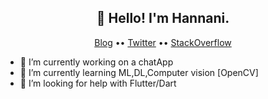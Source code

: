 <h2 align="center">👋 Hello! I'm Hannani.</h2>
<p align="center">
  <a href="https://hannani.herokuapp.com/">Blog</a> ••
  <a href="https://twitter.com/Mohamed_Hanani4">Twitter</a> ••
  <a href="https://stackoverflow.com/users/13652942/hannani">StackOverflow</a>
</p>


- 🔭 I’m currently working on a chatApp
- 🌱 I’m currently learning ML,DL,Computer vision [OpenCV]
- 🤔 I’m looking for help with Flutter/Dart
<!--
- 💬 Ask me about Python/
- 📫 How to reach me: ...
- 👯 I’m looking to collaborate on ...
- 😄 Pronouns: ...
- ⚡ Fun fact: ...
-->

